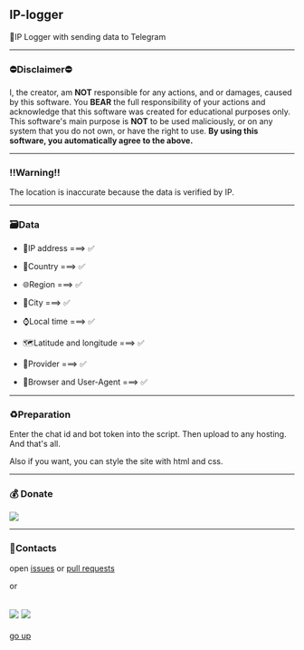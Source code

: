 <a id ="up"></a>
IP-logger
---
📡IP Logger with sending data to Telegram

---
### ⛔Disclaimer⛔

I, the creator, am __NOT__ responsible for any actions, and or damages, caused by this software. You __BEAR__ the full responsibility of your actions and acknowledge that this software was created for educational purposes only. This software's main purpose is __NOT__ to be used maliciously, or on any system that you do not own, or have the right to use. __By using this software, you automatically agree to the above.__

---
### ‼Warning‼

The location is inaccurate because the data is verified by IP.

---
### 🗃Data

* 📡IP address ===> ✅

* 🏴Country ===> ✅

* 🌐Region ===> ✅

* 🌇City ===> ✅

* ⌚Local time ===> ✅

* 🗺Latitude and longitude ===> ✅

* 📶Provider ===> ✅

* 🧭Browser and User-Agent ===> ✅

---

### ♻Preparation

Enter the chat id and bot token into the script.
Then upload to any hosting.
And that's all.

Also if you want, you can style the site with html and css.

---
### 💰 Donate
   <a href="https://www.donationalerts.com/r/nick_vinesmoke"><img src="https://img.shields.io/badge/Donationalerts-F37623?style=for-the-badge&logo=Cash%20App&logoColor=white"></a>

---
### 📲Contacts

open [issues](https://github.com/Nick-Vinesmoke/IP-logger/issues) or [pull requests](https://github.com/Nick-Vinesmoke/IP-logger/pulls)

or 

<a href="https://github.com/Nick-Vinesmoke"><img src="https://img.shields.io/badge/GitHub-100000?style=for-the-badge&logo=github&logoColor=white"></a>
   <a href="https://discordapp.com/users/798503509522645012/"><img src="https://img.shields.io/badge/Discord-003E54?style=for-the-badge&logo=Discord&logoColor=white"></a>
---
[go up](#up)
